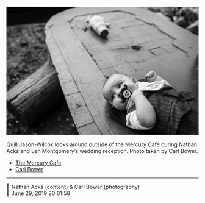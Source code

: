 ![Quill Jason-Wilcox looks around outside of the Mercury Cafe](assets/ffa4bcb264610560fd5894403ec0f343.webp)

Quill Jason-Wilcox looks around outside of the Mercury Cafe during Nathan Acks and Len Montgomery’s wedding reception. Photo taken by Carl Bower.

* [The Mercury Cafe](http://mercurycafe.com)
* [Carl Bower](https://carlbowerphotos.com)

- - - -

<span aria-hidden="true">👥</span> Nathan Acks (content) & Carl Bower (photography)  
<span aria-hidden="true">📅</span> June 29, 2019 20:01:58
